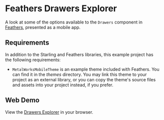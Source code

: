 # Feathers Drawers Explorer

A look at some of the options available to the `Drawers` component in [Feathers](http://feathersui.com/), presented as a mobile app.

## Requirements

In addition to the Starling and Feathers libraries, this example project has the following requirements:

* `MetalWorksMobileTheme` is an example theme included with Feathers. You can find it in the _themes_ directory. You may link this theme to your project as an external library, or you can copy the theme's source files and assets into your project instead, if you prefer.

## Web Demo

View the [Drawers Explorer](http://feathersui.com/examples/drawers-explorer/) in your browser.